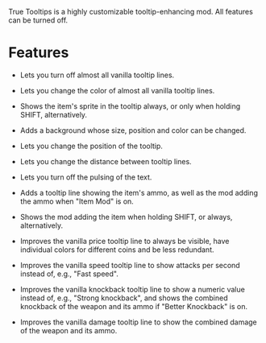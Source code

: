 
True Tooltips is a highly customizable tooltip-enhancing mod. All features can be turned off.

# Features

- Lets you turn off almost all vanilla tooltip lines.

- Lets you change the color of almost all vanilla tooltip lines.

- Shows the item's sprite in the tooltip always, or only when holding SHIFT, alternatively.

- Adds a background whose size, position and color can be changed.

- Lets you change the position of the tooltip.

- Lets you change the distance between tooltip lines.

- Lets you turn off the pulsing of the text.

- Adds a tooltip line showing the item's ammo, as well as the mod adding the ammo when "Item Mod" is on.

- Shows the mod adding the item when holding SHIFT, or always, alternatively.

- Improves the vanilla price tooltip line to always be visible, have individual colors for different coins and be less redundant.

- Improves the vanilla speed tooltip line to show attacks per second instead of, e.g., "Fast speed".

- Improves the vanilla knockback tooltip line to show a numeric value instead of, e.g., "Strong knockback", and shows the combined knockback of the weapon and its ammo if "Better Knockback" is on.

- Improves the vanilla damage tooltip line to show the combined damage of the weapon and its ammo.
